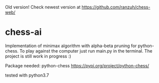 Old version! Check newest version at https://github.com/ranzuh/chess-web/

# chess-ai

Implementation of minimax algorithm with alpha-beta pruning for python-chess. To play against the computer just run main.py in the terminal. The project is still work in progress :)

Package needed: python-chess
https://pypi.org/project/python-chess/

tested with python3.7
